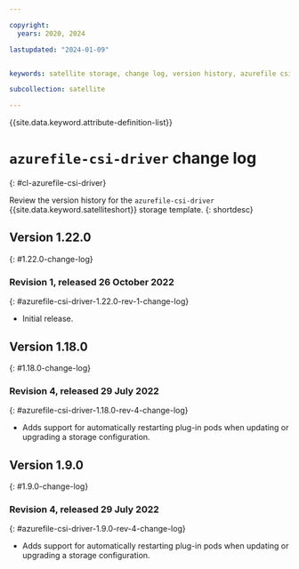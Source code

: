 ```yaml
---

copyright:
  years: 2020, 2024

lastupdated: "2024-01-09"


keywords: satellite storage, change log, version history, azurefile csi driver

subcollection: satellite

---
```


{{site.data.keyword.attribute-definition-list}}

# `azurefile-csi-driver` change log
{: #cl-azurefile-csi-driver}

Review the version history for the `azurefile-csi-driver` {{site.data.keyword.satelliteshort}} storage template.
{: shortdesc}

## Version 1.22.0
{: #1.22.0-change-log}


### Revision 1, released 26 October 2022
{: #azurefile-csi-driver-1.22.0-rev-1-change-log}


- Initial release.


## Version 1.18.0
{: #1.18.0-change-log}


### Revision 4, released 29 July 2022
{: #azurefile-csi-driver-1.18.0-rev-4-change-log}


- Adds support for automatically restarting plug-in pods when updating or upgrading a storage configuration.


## Version 1.9.0
{: #1.9.0-change-log}


### Revision 4, released 29 July 2022
{: #azurefile-csi-driver-1.9.0-rev-4-change-log}


- Adds support for automatically restarting plug-in pods when updating or upgrading a storage configuration.


